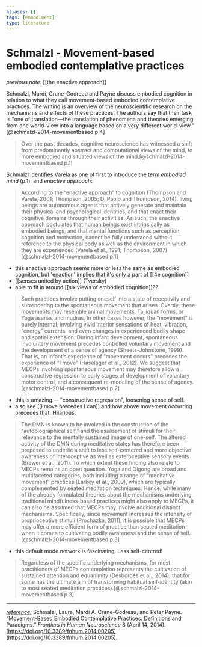 ```yaml
---
aliases: []
tags: [embodiment]
type: literature
---
```


# Schmalzl - Movement-based embodied contemplative practices

_previous note:_ [[the enactive approach]]

Schmalzl, Mardi, Crane-Godreau and Payne discuss embodied cognition in relation to what they call movement-based embodied contemplative practices. The writing is an overview of the neuroscientific research on the mechanisms and effects of these practices. The authors say that their task is "one of translation—the translation of phenomena and theories emerging from one world-view into a language based on a very different world-view."[@schmalzl-2014-movementbased p.4]

> Over the past decades, cognitive neuroscience has witnessed a shift from predominantly abstract and computational views of the mind, to more embodied and situated views of the mind.[@schmalzl-2014-movementbased p.1]

Schmalzl identifies Varela as one of first to introduce the term _embodied mind_ (p.1), and _enactive approach_:

> According to the “enactive approach” to cognition (Thompson and Varela, 2001; Thompson, 2005; Di Paolo and Thompson, 2014), living beings are autonomous agents that actively generate and maintain their physical and psychological identities, and that enact their cognitive domains through their activities. As such, the enactive approach postulates that human beings exist intrinsically as embodied beings, and that mental functions such as perception, cognition and motivation, cannot be fully understood without reference to the physical body as well as the environment in which they are experienced (Varela et al., 1991; Thompson, 2007).[@schmalzl-2014-movementbased p.1]

- this enactive approach seems more or less the same as embodied cognition, but 'enaction' implies that it's only a part of [[4e cognition]]
- [[senses united by action]] (Tversky)
- able to fit in around [[six views of embodied cognition]]??

> Such practices involve putting oneself into a state of receptivity and surrendering to the spontaneous movement that arises. Overtly, these movements may resemble animal movements, Taijiquan forms, or Yoga asanas and mudras. In other cases however, the “movement” is purely internal, involving vivid interior sensations of heat, vibration, “energy” currents, and even changes in experienced bodily shape and spatial extension. During infant development, spontaneous involuntary movement precedes controlled voluntary movement and the development of a sense of agency (Sheets-Johnstone, 1999). That is, an infant’s experience of “movement occurs” precedes the experience of “I move” (Haselager et al., 2012). We suggest that MECPs involving spontaneous movement may therefore allow a constructive regression to early stages of development of voluntary motor control, and a consequent re-modeling of the sense of agency.[@schmalzl-2014-movementbased p.2]

- this is amazing -- "constructive regression", loosening sense of self. 
- also see [[I move precedes I can]] and how above movement occurring precedes that. Hilarious.



> The DMN is known to be involved in the construction of the “autobiographical self,” and the assessment of stimuli for their relevance to the mentally sustained image of one-self. The altered activity of the DMN during meditative states has therefore been proposed to underlie a shift to less self-centered and more objective awareness of interoceptive as well as exteroceptive sensory events (Brewer et al., 2011). To which extent these finding also relate to MECPs remains an open question. Yoga and Qigong are broad and multifaceted categories, both including a range of “meditative movement” practices (Larkey et al., 2009), which are typically complemented by seated meditation techniques. Hence, while many of the already formulated theories about the mechanisms underlying traditional mindfulness-based practices might also apply to MECPs, it can also be assumed that MECPs may involve additional distinct mechanisms. Specifically, since movement increases the intensity of proprioceptive stimuli (Prochazka, 2011), it is possible that MECPs may offer a more efficient form of practice than seated meditation when it comes to cultivating bodily awareness and the sense of self.[@schmalzl-2014-movementbased p.3]

- this default mode network is fascinating. Less self-centred! 

> Regardless of the specific underlying mechanisms, for most practitioners of MECPs contemplation represents the cultivation of sustained attention and equanimity (Desbordes et al., 2014), that for some has the ultimate aim of transforming habitual self-identity (akin to most seated meditation practices).[@schmalzl-2014-movementbased p.3]



---

_[reference:](x-devonthink-item://582306DA-159B-44F3-8AED-DBC056525579)_ Schmalzl, Laura, Mardi A. Crane-Godreau, and Peter Payne. “Movement-Based Embodied Contemplative Practices: Definitions and Paradigms.” _Frontiers in Human Neuroscience_ 8 (April 14, 2014). [https://doi.org/10.3389/fnhum.2014.00205](https://doi.org/10.3389/fnhum.2014.00205).